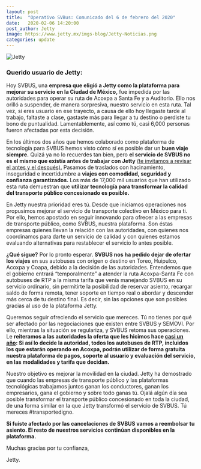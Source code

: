 ```yaml
---
layout: post
title:  "Operativo SVBus: Comunicado del 6 de febrero del 2020"
date:   2020-02-06 14:20:00
post_author: Jetty
image: https://www.jetty.mx/imgs-blog/Jetty-Noticias.png
categories: update
---
```

![Jetty]({{site.baseurl}}/imgs-blog/Jetty-Noticias.png)

<h3>Querido usuario de Jetty:</h3>

Hoy SVBUS, una <b>empresa que eligió a Jetty como la plataforma para mejorar su servicio en la Ciudad de México,</b> fue impedida por las autoridades para operar su ruta de Acoxpa a Santa Fe y a Auditorio. Ello nos orilló a suspender, de manera sorpresiva, nuestro servicio en esta ruta. Tal vez, si eres usuario en ese trayecto, a causa de ello hoy llegaste tarde al trabajo, faltaste a clase, gastaste más para llegar a tu destino o perdiste tu bono de puntualidad. Lamentablemente, así como tú, casi 6,000 personas fueron afectadas por esta decisión.

En los últimos dos años que hemos colaborado como plataforma de tecnología para SVBUS hemos visto cómo sí es posible dar un <b>buen viaje siempre.</b> Quizá ya no lo recuerdes tan bien, pero <b>el servicio de SVBUS no es el mismo que existía antes de trabajar con Jetty</b> [(te invitamos a revisar el antes y el después).][acoxpa] Pasamos de traslados con hacinamiento, inseguridad e incertidumbre a <b>viajes con comodidad, seguridad y confianza garantizados.</b> Los más de 17,000 mil usuarios que han utilizado esta ruta demuestran que <b>utilizar tecnología para transformar la calidad del transporte público concesionado es posible.</b>

En Jetty nuestra prioridad eres tú. Desde que iniciamos operaciones nos propusimos mejorar el servicio de transporte colectivo en México para ti. Por ello, hemos apostado en seguir innovando para ofrecer a las empresas de transporte público, como SVBUS, nuestra plataforma. Son éstas empresas quienes llevan la relación con las autoridades, con quienes nos coordinamos para darte un servicio de calidad y con quienes estamos evaluando alternativas para restablecer el servicio lo antes posible.

<b>¿Qué sigue?</b> Por lo pronto esperar. <b>SVBUS nos ha pedido dejar de ofertar los viajes</b> en sus autobuses con origen o destino en Toreo, Huipulco, Acoxpa y Coapa, debido a la decisión de las autoridades. Entendemos que el gobierno entrará “temporalmente” a atender la ruta Acoxpa-Santa Fe con autobuses de RTP a la misma tarifa que venía manejando SVBUS en su servicio ordinario, sin permitirte la posibilidad de reservar asiento, recargar saldo de forma remota, tener soporte en tiempo real o abordar y descender más cerca de tu destino final. Es decir, sin las opciones que son posibles gracias al uso de la plataforma Jetty.

Queremos seguir ofreciendo el servicio que mereces. Tú no tienes por qué ser afectado por las negociaciones que existen entre SVBUS y SEMOVI. Por ello, mientras la situación se regulariza, y SVBUS retoma sus operaciones. Le <b>reiteramos a las autoridades la oferta que les hicimos hace [casi un año][disfrazados]: Si así lo decide la autoridad, todos los autobuses de RTP, incluidos los que estarán operando en Acoxpa, podrán utilizar de forma gratuita nuestra plataforma de pagos, soporte al usuario y evaluación del servicio, en las modalidades y tarifa que decidan.</b>

Nuestro objetivo es mejorar la movilidad en la ciudad. Jetty ha demostrado que cuando las empresas de transporte público y las plataformas tecnológicas trabajamos juntos ganan los conductores, ganan los empresarios, gana el gobierno y sobre todo ganas tú. Ojalá algún día sea posible transformar el transporte público concesionado en toda la ciudad, de una forma similar en la que Jetty transformó el servicio de SVBUS. Tú mereces #transportedigno.

<b>Si fuiste afectado por las cancelaciones de SVBUS vamos a reembolsar tu asiento. El resto de nuestros servicios continúan disponibles en la plataforma.</b>

Muchas gracias por tu confianza,

Jetty.


[disfrazados]:https://www.jetty.mx/update/2019/03/28/No-estamos-disfrazados.html
[acoxpa]:https://www.jetty.mx/update/2020/02/06/acoxpa-antes-y-despues.html